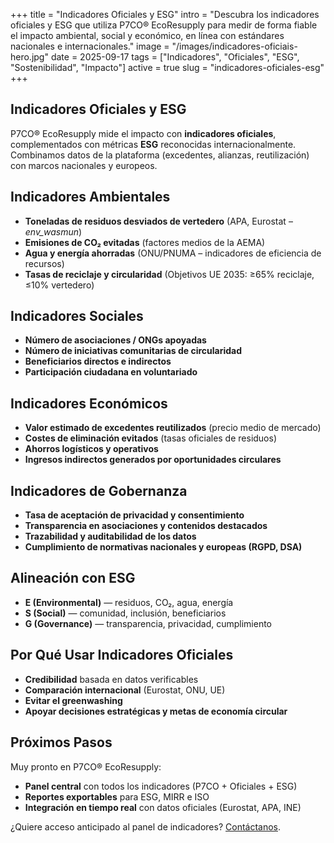 +++
title = "Indicadores Oficiales y ESG"
intro = "Descubra los indicadores oficiales y ESG que utiliza P7CO® EcoResupply para medir de forma fiable el impacto ambiental, social y económico, en línea con estándares nacionales e internacionales."
image = "/images/indicadores-oficiais-hero.jpg"
date = 2025-09-17
tags = ["Indicadores", "Oficiales", "ESG", "Sostenibilidad", "Impacto"]
active = true
slug = "indicadores-oficiales-esg"
+++

## Indicadores Oficiales y ESG

P7CO® EcoResupply mide el impacto con **indicadores oficiales**, complementados con métricas **ESG** reconocidas internacionalmente.  
Combinamos datos de la plataforma (excedentes, alianzas, reutilización) con marcos nacionales y europeos.

## Indicadores Ambientales

- **Toneladas de residuos desviados de vertedero** (APA, Eurostat – *env_wasmun*)  
- **Emisiones de CO₂ evitadas** (factores medios de la AEMA)  
- **Agua y energía ahorradas** (ONU/PNUMA – indicadores de eficiencia de recursos)  
- **Tasas de reciclaje y circularidad** (Objetivos UE 2035: ≥65% reciclaje, ≤10% vertedero)  

## Indicadores Sociales

- **Número de asociaciones / ONGs apoyadas**  
- **Número de iniciativas comunitarias de circularidad**  
- **Beneficiarios directos e indirectos**  
- **Participación ciudadana en voluntariado**  

## Indicadores Económicos

- **Valor estimado de excedentes reutilizados** (precio medio de mercado)  
- **Costes de eliminación evitados** (tasas oficiales de residuos)  
- **Ahorros logísticos y operativos**  
- **Ingresos indirectos generados por oportunidades circulares**  

## Indicadores de Gobernanza

- **Tasa de aceptación de privacidad y consentimiento**  
- **Transparencia en asociaciones y contenidos destacados**  
- **Trazabilidad y auditabilidad de los datos**  
- **Cumplimiento de normativas nacionales y europeas (RGPD, DSA)**  

## Alineación con ESG

- **E (Environmental)** — residuos, CO₂, agua, energía  
- **S (Social)** — comunidad, inclusión, beneficiarios  
- **G (Governance)** — transparencia, privacidad, cumplimiento  

## Por Qué Usar Indicadores Oficiales

- **Credibilidad** basada en datos verificables  
- **Comparación internacional** (Eurostat, ONU, UE)  
- **Evitar el greenwashing**  
- **Apoyar decisiones estratégicas y metas de economía circular**  

## Próximos Pasos

Muy pronto en P7CO® EcoResupply:

- **Panel central** con todos los indicadores (P7CO + Oficiales + ESG)  
- **Reportes exportables** para ESG, MIRR e ISO  
- **Integración en tiempo real** con datos oficiales (Eurostat, APA, INE)  

¿Quiere acceso anticipado al panel de indicadores? [Contáctanos](/es/home/contact).
